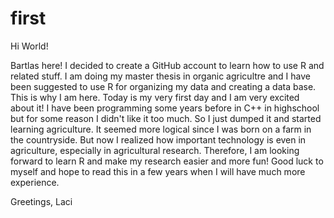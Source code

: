 # first
Hi World! 

Bartlas here!
I decided to create a GitHub account to learn how to use R and related stuff.
I am doing my master thesis in organic agricultre and I have been suggested to use R for organizing my data and creating a data base.
This is why I am here.
Today is my very first day and I am very excited about it!
I have been programming some years before in C++ in highschool but for some reason I didn't like it too much.
So I just dumped it and started learning agriculture. It seemed more logical since I was born on a farm in the countryside.
But now I realized how important technology is even in agriculture, especially in agricultural research.
Therefore, I am looking forward to learn R and make my research easier and more fun!
Good luck to myself and hope to read this in a few years when I will have much more experience.

Greetings,
Laci
